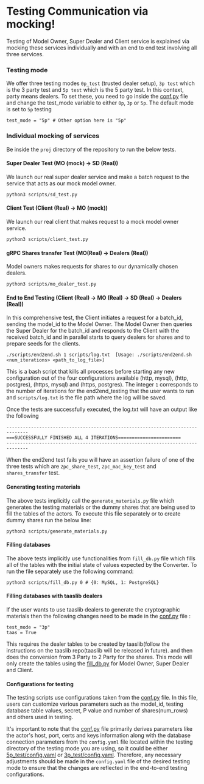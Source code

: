 # Testing Communication via mocking!
Testing of Model Owner, Super Dealer and Client service is explained via mocking these services individually and with an end to end test involving all three services. 
### Testing mode
We offer three testing modes `0p_test` (trusted dealer setup), `3p test` which is the 3 party test and `5p test` which is the 5 party test. In this context, party means dealers. To set these, you need to go inside the [conf.py](conf.py) file and change the test_mode variable to either `0p`, `3p` or `5p`. The default mode is set to `5p` testing
```
test_mode = "5p" # Other option here is "5p"
```
### Individual mocking of services
Be inside the `proj` directory of the repository to run the below tests.

#### Super Dealer Test (MO (mock) -> SD (Real))
We launch our real super dealer service and make a batch request to the service that acts as our mock model owner. 
```
python3 scripts/sd_test.py
```
#### Client Test (Client (Real) -> MO (mock))
We launch our real client that makes request to a mock model owner service.
```
python3 scripts/client_test.py
```
#### gRPC Shares transfer Test (MO(Real) -> Dealers (Real))
Model owners makes requests for shares to our dynamically chosen dealers.
```
python3 scripts/mo_dealer_test.py
```
#### End to End Testing (Client (Real) -> MO (Real) -> SD (Real) -> Dealers (Real))
In this comprehensive test, the Client initiates a request for a batch_id, sending the model_id to the Model Owner. The Model Owner then queries the Super Dealer for the batch_id and responds to the Client with the received batch_id and in parallel starts to query dealers for shares and to prepare seeds for the clients.

```
./scripts/end2end.sh 1 scripts/log.txt  [Usage: ./scripts/end2end.sh <num_iterations> <path_to_log_file>]
```
This is a bash script that kills all processes before starting any new configuration out of the four configurations available (http, mysql), (http, postgres), (https, mysql) and (https, postgres). The integer `1` corresponds to the number of iterations for the end2end_testing that the user wants to run and `scripts/log.txt` is the file path where the log will be saved.

Once the tests are successfully executed, the log.txt will have an output like the following
```
------------------------------------------------------------------------------
===SUCCESSFULLY FINISHED ALL 4 ITERATIONS=======================
------------------------------------------------------------------------------
```
When the end2end test fails you will have an assertion failure of one of the three tests which are `2pc_share_test`, `2pc_mac_key_test` and `shares_transfer` test.

#### Generating testing materials
The above tests implicitly call the `generate_materials.py` file which generates the testing materials or the dummy shares that are being used to fill the tables of the actors. To execute this file separately or to create dummy shares run the below line:
```
python3 scripts/generate_materials.py
```
#### Filling databases
The above tests implicitly use functionalities from `fill_db.py` file which fills all of the tables with the initial state of values expected by the Converter. To run the file separately use the following command:
```
python3 scripts/fill_db.py 0 # {0: MySQL, 1: PostgreSQL}
```

#### Filling databases with taaslib dealers
If the user wants to use taaslib dealers to generate the cryptographic materials then the following changes need to be made in the [conf.py](conf.py) file :
```
test_mode = "3p"
taas = True
```
This requires the dealer tables to be created by taaslib(follow the instructions on the taaslib repo(taaslib will be released in future). and then does the conversion from 3 Party to 2 Party for the shares.
This mode will only create the tables using the [fill_db.py](fill_db.py) for Model Owner, Super Dealer and Client.

#### Configurations for testing
The testing scripts use configurations taken from the [conf.py](conf.py) file. In this file, users can customize various parameters such as the model_id, testing database table values, secret, P value and number of shares(num_rows) and others used in testing.

It's important to note that the [conf.py](conf.py) file primarily derives parameters like the actor's host, port, certs and keys information along with the database connection parameters from the `config.yaml` file located within the testing directory of the testing mode you are using, so it could be either [5p_test/config.yaml](../../unittest/5p_test/config.yaml) or [3p_test/config.yaml](../../unittest/3p_test/config.yaml). Therefore, any necessary adjustments should be made in the `config.yaml` file of the desired testing mode to ensure that the changes are reflected in the end-to-end testing configurations.